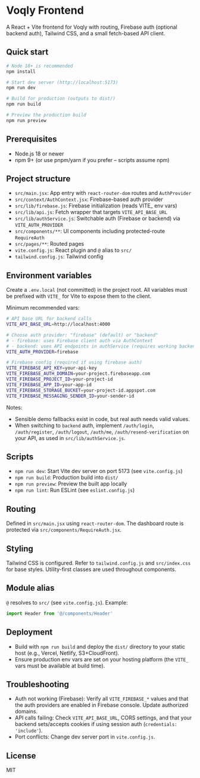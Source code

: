 # Voqly Frontend

A React + Vite frontend for Voqly with routing, Firebase auth (optional backend auth), Tailwind CSS, and a small fetch-based API client.

## Quick start

```bash
# Node 18+ is recommended
npm install

# Start dev server (http://localhost:5173)
npm run dev

# Build for production (outputs to dist/)
npm run build

# Preview the production build
npm run preview
```

## Prerequisites
- Node.js 18 or newer
- npm 9+ (or use pnpm/yarn if you prefer – scripts assume npm)

## Project structure
- `src/main.jsx`: App entry with `react-router-dom` routes and `AuthProvider`
- `src/context/AuthContext.jsx`: Firebase-based auth provider
- `src/lib/firebase.js`: Firebase initialization (reads VITE_ env vars)
- `src/lib/api.js`: Fetch wrapper that targets `VITE_API_BASE_URL`
- `src/lib/authService.js`: Switchable auth (Firebase or backend) via `VITE_AUTH_PROVIDER`
- `src/components/**`: UI components including protected-route `RequireAuth`
- `src/pages/**`: Routed pages
- `vite.config.js`: React plugin and `@` alias to `src/`
- `tailwind.config.js`: Tailwind config

## Environment variables
Create a `.env.local` (not committed) in the project root. All variables must be prefixed with `VITE_` for Vite to expose them to the client.

Minimum recommended vars:

```bash
# API base URL for backend calls
VITE_API_BASE_URL=http://localhost:4000

# Choose auth provider: "firebase" (default) or "backend"
# - firebase: uses Firebase client auth via AuthContext
# - backend: uses API endpoints in authService (requires working backend)
VITE_AUTH_PROVIDER=firebase

# Firebase config (required if using firebase auth)
VITE_FIREBASE_API_KEY=your-api-key
VITE_FIREBASE_AUTH_DOMAIN=your-project.firebaseapp.com
VITE_FIREBASE_PROJECT_ID=your-project-id
VITE_FIREBASE_APP_ID=your-app-id
VITE_FIREBASE_STORAGE_BUCKET=your-project-id.appspot.com
VITE_FIREBASE_MESSAGING_SENDER_ID=your-sender-id
```

Notes:
- Sensible demo fallbacks exist in code, but real auth needs valid values.
- When switching to `backend` auth, implement `/auth/login`, `/auth/register`, `/auth/logout`, `/auth/me`, `/auth/resend-verification` on your API, as used in `src/lib/authService.js`.

## Scripts
- `npm run dev`: Start Vite dev server on port 5173 (see `vite.config.js`)
- `npm run build`: Production build into `dist/`
- `npm run preview`: Preview the built app locally
- `npm run lint`: Run ESLint (see `eslint.config.js`)

## Routing
Defined in `src/main.jsx` using `react-router-dom`. The dashboard route is protected via `src/components/RequireAuth.jsx`.

## Styling
Tailwind CSS is configured. Refer to `tailwind.config.js` and `src/index.css` for base styles. Utility-first classes are used throughout components.

## Module alias
`@` resolves to `src/` (see `vite.config.js`). Example:
```js
import Header from '@/components/Header'
```

## Deployment
- Build with `npm run build` and deploy the `dist/` directory to your static host (e.g., Vercel, Netlify, S3+CloudFront).
- Ensure production env vars are set on your hosting platform (the `VITE_` vars must be available at build time).

## Troubleshooting
- Auth not working (Firebase): Verify all `VITE_FIREBASE_*` values and that the auth providers are enabled in Firebase console. Update authorized domains.
- API calls failing: Check `VITE_API_BASE_URL`, CORS settings, and that your backend sets/accepts cookies if using session auth (`credentials: 'include'`).
- Port conflicts: Change dev server port in `vite.config.js`.

## License
MIT
